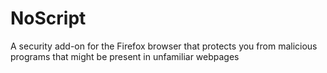 [Title]: # (NoScript)
[Difficulty]: # (Principiante)
[Order]: # (78)

# NoScript

A security add-on for the Firefox browser that protects you from malicious programs that might be present in unfamiliar webpages